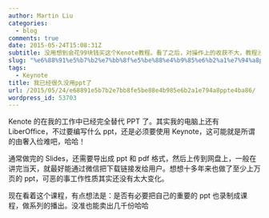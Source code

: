 ```yaml
---
author: Martin Liu
categories:
  - blog
comments: true
date: 2015-05-24T15:08:31Z
subtitle: 没用想到会花99块钱买这个Kenote教程。看了之后，对操作上的收获不大，教程涉及到的很多功能操作都已经会用了。需要提高的还是审美和构思；美观的设计是配合缜密的思维的；空洞的内容永远也无法实现完美的演讲和沟通。不过课程内容还是可以，在淘宝教育上可以买到。
slug: "%e6%88%91%e5%b7%b2%e7%bb%8f%e5%be%88%e4%b9%85%e6%b2%a1%e7%94%a8ppt%e4%ba%86"
tags:
  - Keynote
title: 我已经很久没用ppt了
url: /2015/05/24/e68891e5b7b2e7bb8fe5be88e4b985e6b2a1e794a8ppte4ba86/
wordpress_id: 53703
---
```


Kenote 的在我的工作中已经完全替代 PPT 了。其实我的电脑上还有 LiberOffice，不过要编写什么 ppt，还是必须要使用 Keynote，这可能就是所谓的由奢入俭难吧，哈哈！

通常做完的 Slides，还需要导出成 ppt 和 pdf 格式，然后上传到网盘上，一般在讲完当天，就最好能通过微信把下载链接发给用户。想想十多年来也做了至少上万页的 ppt，可恶的事工作性质其实还没有太大变化。

现在看着这个课程，有点想法是：是否有必要把自己的重要的 ppt 也录制成课程，做系列的播出。没准也能卖出几千份哈哈
